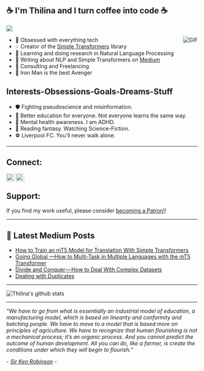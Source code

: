 ## :coffee: I'm Thilina and I turn coffee into code :coffee:

![](https://komarev.com/ghpvc/?username=ThilinaRajapakse)

<img align="right" alt="GIF" src="https://media.giphy.com/media/vzO0Vc8b2VBLi/giphy.gif" />

- :robot: Obsessed with everything tech
- :bulb: Creator of the [Simple Transformers](https://github.com/ThilinaRajapakse/simpletransformers) library
- :mag_right: Learning and doing research in Natural Language Processing
- :memo: Writing about NLP and Simple Transformers on [Medium](https://medium.com/@chaturangarajapakshe)
- :briefcase: Consulting and Freelancing
- :100: Iron Man is the best Avenger


## Interests-Obsessions-Goals-Dreams-Stuff

- :shield: Fighting pseudoscience and misinformation.
- :microscope: Better education for everyone. Not everyone learns the same way.
- :green_heart: Mental health awareness. I am ADHD.
- :dragon: Reading fantasy. Watching Science-Fiction.
- :soccer: Liverpool FC. You'll never walk alone.

---

## Connect:

[<img align="left" alt="ThilinaRajapakse | Twitter" width="22px" src="https://cdn.jsdelivr.net/npm/simple-icons@v3/icons/twitter.svg" />][twitter]
[<img align="left" alt="ThilinaRajapakse | LinkedIn" width="22px" src="https://cdn.jsdelivr.net/npm/simple-icons@v3/icons/linkedin.svg" />][linkedin]

</br>

## Support:

If you find my work useful, please consider <a href="https://www.patreon.com/bePatron?u=20014970" data-patreon-widget-type="become-patron-button">becoming a Patron!</a>!



---

##  📕 Latest Medium Posts
<!-- BLOG-POST-LIST:START -->
- [How to Train an mT5 Model for Translation With Simple Transformers](https://towardsdatascience.com/how-to-train-an-mt5-model-for-translation-with-simple-transformers-30ba5fa66c5f?source=rss-6b1e2355088e------2)
- [Going Global —How to Multi-Task in Multiple Languages with the mT5 Transformer](https://towardsdatascience.com/going-global-how-to-multi-task-in-multiple-languages-with-the-mt5-transformer-892617cd890c?source=rss-6b1e2355088e------2)
- [Divide and Conquer — How to Deal With Complex Datasets](https://medium.com/skilai/divide-and-conquer-how-to-deal-with-complex-datasets-986b9589bc7?source=rss-6b1e2355088e------2)
- [Dealing with Duplicates](https://medium.com/skilai/dealing-with-duplicates-7479dcf1cd96?source=rss-6b1e2355088e------2)
<!-- BLOG-POST-LIST:END -->

---

![Thilina's github stats](https://github-readme-stats.vercel.app/api?username=ThilinaRajapakse&show_icons=true&hide_border=true&hide=contribs&theme=dark)

---

*"We have to go from what is essentially an industrial model of education, a manufacturing model, which is based on linearity and conformity and batching people. We have to move to a model that is based more on principles of agriculture. We have to recognize that human flourishing is not a mechanical process; it’s an organic process. And you cannot predict the outcome of human development. All you can do, like a farmer, is create the conditions under which they will begin to flourish."*

*- [Sir Ken Robinson](https://www.youtube.com/watch?time_continue=2&v=iG9CE55wbtY&feature=emb_logo) -*

[twitter]: https://twitter.com/t_rajapakse
[linkedin]: https://www.linkedin.com/in/t-rajapakse/

